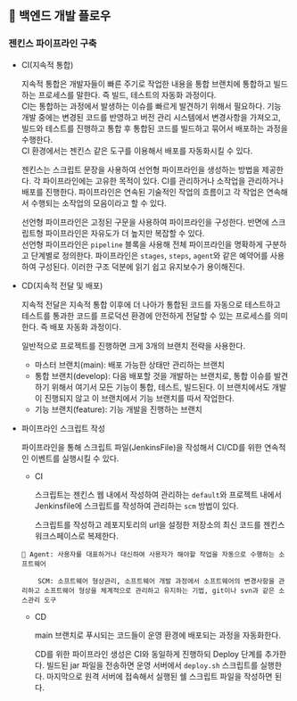 ## 🔹 백엔드 개발 플로우

### 젠킨스 파이프라인 구축

- CI(지속적 통합)

  지속적 통합은 개발자들이 빠른 주기로 작업한 내용을 통합 브랜치에 통합하고 빌드하는 프로세스를 말한다. 즉 빌드, 테스트의 자동화 과정이다.<br>
  CI는 통합하는 과정에서 발생하는 이슈를 빠르게 발견하기 위해서 필요하다. 기능 개발 중에는 변경된 코드를 반영하고 버전 관리 시스템에서 변경사항을 가져오고, 빌드와 테스트를 진행하고 통합 후 통합된 코드를 빌드하고 묶어서 배포하는 과정을 수행한다.<br>
  CI 환경에서는 젠킨스 같은 도구를 이용해서 배포를 자동화시킬 수 있다.

  젠킨스는 스크립트 문장을 사용하여 선언형 파이프라인을 생성하는 방법을 제공한다. 각 파이프라인에는 고유한 목적이 있다. CI를 관리하거나 소작업을 관리하거나 배포를 진행한다. 파이프라인은 연속된 기술적인 작업의 흐름이고 각 작업은 연속해서 수행되는 소작업의 모음이라고 할 수 있다.

  선언형 파이프라인은 고정된 구문을 사용하여 파이프라인을 구성한다. 반면에 스크립트형 파이프라인은 자유도가 더 높지만 복잡할 수 있다.<br>
  선언형 파이프라인은 `pipeline` 블록을 사용해 전체 파이프라인을 명확하게 구분하고 단계별로 정의한다. 파이프라인은 `stages`, `steps`, `agent`와 같은 예약어를 사용하여 구성된다. 이러한 구조 덕분에 읽기 쉽고 유지보수가 용이해진다.

- CD(지속적 전달 및 배포)

  지속적 전달은 지속적 통합 이후에 더 나아가 통합된 코드를 자동으로 테스트하고 테스트를 통과한 코드를 프로덕션 환경에 안전하게 전달할 수 있는 프로세스를 의미한다. 즉 배포 자동화 과정이다.

  일반적으로 프로젝트를 진행하면 크게 3개의 브랜치 전략을 사용한다.

  - 마스터 브랜치(main): 배포 가능한 상태만 관리하는 브랜치
  - 통합 브랜치(develop): 다음 배포할 것을 개발하는 브랜치로, 통합 이슈를 발견하기 위해서 여기서 모든 기능이 통합, 테스트, 빌드된다. 이 브랜치에서도 개발이 진행되지 않고 이 브랜치에서 기능 브랜치를 따서 작업한다.
  - 기능 브랜치(feature): 기능 개발을 진행하는 브랜치

- 파이프라인 스크립트 작성

  파이프라인을 통해 스크립트 파일(JenkinsFile)을 작성해서 CI/CD를 위한 연속적인 이벤트를 실행시킬 수 있다.

  - CI

    스크립트는 젠킨스 웹 내에서 작성하여 관리하는 `default`와 프로젝트 내에서 Jenkinsfile에 스크립트를 작성하여 관리하는 `scm` 방법이 있다.

    스크립트를 작성하고 레포지토리의 url을 설정한 저장소의 최신 코드를 젠킨스 워크스페이스로 복제한다.

  ```
  🔎 Agent: 사용자를 대표하거나 대신하여 사용자가 해야할 작업을 자동으로 수행하는 소프트웨어

      SCM: 소프트웨어 형상관리, 소프트웨어 개발 과정에서 소프트웨어의 변경사항을 관리하고 소프트웨어 형상을 체계적으로 관리하고 유지하는 기법, git이나 svn과 같은 소스관리 도구
  ```

  - CD

    main 브랜치로 푸시되는 코드들이 운영 환경에 배포되는 과정을 자동화한다.

    CD를 위한 파이프라인 생성은 CI와 동일하게 진행하되 Deploy 단계를 추가한다. 빌드된 jar 파일을 전송하면 운영 서버에서 `deploy.sh` 스크립트를 실행한다. 마지막으로 원격 서버에 접속해서 실행된 쉘 스크립트 파일을 작성하면 된다.
